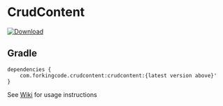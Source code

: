 # CrudContent

[ ![Download](https://api.bintray.com/packages/joerogers/maven/crudcontent/images/download.svg) ](https://bintray.com/joerogers/maven/crudcontent/_latestVersion)

Gradle
------

```
dependencies {
    com.forkingcode.crudcontent:crudcontent:{latest version above}'
}
```

See [Wiki](https://github.com/joerogers/CrudContent/wiki) for usage instructions
